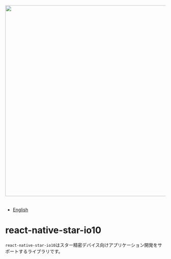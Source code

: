 <p align="center">
  <img
    src="logo.png"
    width="600"
    style="margin-top: 20px; margin-bottom: 20px;"
  />
</p>

- [English](../README.md)

# react-native-star-io10

`react-native-star-io10`はスター精密デバイス向けアプリケーション開発をサポートするライブラリです。

